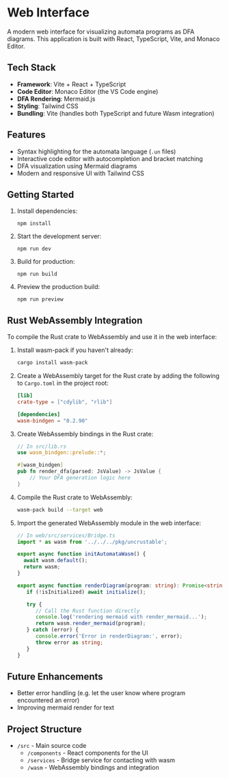# Web Interface

A modern web interface for visualizing automata programs as DFA diagrams. This application is built with React, TypeScript, Vite, and Monaco Editor.

## Tech Stack

- **Framework**: Vite + React + TypeScript
- **Code Editor**: Monaco Editor (the VS Code engine)
- **DFA Rendering**: Mermaid.js
- **Styling**: Tailwind CSS
- **Bundling**: Vite (handles both TypeScript and future Wasm integration)

## Features

- Syntax highlighting for the automata language (`.un` files)
- Interactive code editor with autocompletion and bracket matching
- DFA visualization using Mermaid diagrams
- Modern and responsive UI with Tailwind CSS

## Getting Started

1. Install dependencies:
   ```
   npm install
   ```

2. Start the development server:
   ```
   npm run dev
   ```

3. Build for production:
   ```
   npm run build
   ```

4. Preview the production build:
   ```
   npm run preview
   ```

## Rust WebAssembly Integration

To compile the Rust crate to WebAssembly and use it in the web interface:

1. Install wasm-pack if you haven't already:
   ```zsh
   cargo install wasm-pack
   ```

2. Create a WebAssembly target for the Rust crate by adding the following to `Cargo.toml` in the project root:
   ```toml
   [lib]
   crate-type = ["cdylib", "rlib"]

   [dependencies]
   wasm-bindgen = "0.2.90"
   ```

3. Create WebAssembly bindings in the Rust crate:
   ```rust
   // In src/lib.rs
   use wasm_bindgen::prelude::*;

   #[wasm_bindgen]
   pub fn render_dfa(parsed: JsValue) -> JsValue {
       // Your DFA generation logic here
   }
   ```

4. Compile the Rust crate to WebAssembly:
   ```zsh
   wasm-pack build --target web
   ```

5. Import the generated WebAssembly module in the web interface:
   ```typescript
   // In web/src/services/Bridge.ts
   import * as wasm from '../../../pkg/uncrustable';

   export async function initAutomataWasm() {
     await wasm.default();
     return wasm;
   }

   export async function renderDiagram(program: string): Promise<string> {
      if (!isInitialized) await initialize();

      try {
         // Call the Rust function directly
         console.log('rendering mermaid with render_mermaid...');
         return wasm.render_mermaid(program);
      } catch (error) {
         console.error('Error in renderDiagram:', error);
         throw error as string;
      }
   }
   ```

## Future Enhancements

- Better error handling (e.g. let the user know where program encountered an error)
- Improving mermaid render for text

## Project Structure

- `/src` - Main source code
  - `/components` - React components for the UI
  - `/services` - Bridge service for contacting with wasm
  - `/wasm` - WebAssembly bindings and integration
